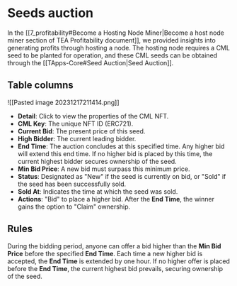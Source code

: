 # Seeds auction

In the [[7_profitability#Become a Hosting Node Miner|Become a host node miner section of TEA Profitability document]], we provided insights into generating profits through hosting a node. The hosting node requires a CML seed to be planted for operation, and these CML seeds can be obtained through the [[TApps-Core#Seed Auction|Seed Auction]]. 

## Table columns

![[Pasted image 20231217211414.png]]

- **Detail**: Click to view the properties of the CML NFT.
- **CML Key**: The unique NFT ID (ERC721).
- **Current Bid**: The present price of this seed.
- **High Bidder**: The current leading bidder.
- **End Time**: The auction concludes at this specified time. Any higher bid will extend this end time. If no higher bid is placed by this time, the current highest bidder secures ownership of the seed.
- **Min Bid Price**: A new bid must surpass this minimum price.
- **Status**: Designated as "New" if the seed is currently on bid, or "Sold" if the seed has been successfully sold.
- **Sold At**: Indicates the time at which the seed was sold.
- **Actions**: "Bid" to place a higher bid. After the **End Time**, the winner gains the option to "Claim" ownership.

## Rules

During the bidding period, anyone can offer a bid higher than the **Min Bid Price** before the specified **End Time**. Each time a new higher bid is accepted, the **End Time** is extended by one hour. If no higher offer is placed before the **End Time**, the current highest bid prevails, securing ownership of the seed.







